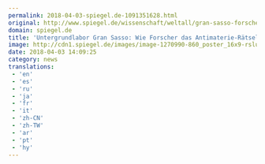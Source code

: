 ```yaml
---
permalink: 2018-04-03-spiegel.de-1091351628.html
original: http://www.spiegel.de/wissenschaft/weltall/gran-sasso-forscher-wollen-antimaterie-raetsel-loesen-a-1200983.html#ref=rss
domain: spiegel.de
title: 'Untergrundlabor Gran Sasso: Wie Forscher das Antimaterie-Rätsel lösen wollen - SPIEGEL ONLINE - Wissenschaft'
image: http://cdn1.spiegel.de/images/image-1270990-860_poster_16x9-rslu-1270990.jpg
date: 2018-04-03 14:09:25
category: news
translations: 
 - 'en'
 - 'es'
 - 'ru'
 - 'ja'
 - 'fr'
 - 'it'
 - 'zh-CN'
 - 'zh-TW'
 - 'ar'
 - 'pt'
 - 'hy'
---
```


